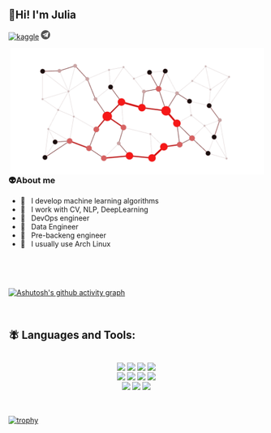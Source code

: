 ## 👻Hi! I'm Julia
<a href='https://www.kaggle.com/rahuljha98/'><img alt="kaggle" src="https://raw.githubusercontent.com/rahul-jha98/rahul-jha98/561d474902b59c7429ec22bb73e225696c27b202/assets/kaggle.svg" height='18px'/></a>
<a href="https://t.me/Halehpum"><img alt="Telegram" src="https://github.com/Hallexz/Hallexz/blob/main/assets/teleg.svg" height="18px"/></a>


<img align="right" alt="GIF" src="https://github.com/Hallexz/Hallexz/blob/main/assets/intro.gif" width="500px"/>
<br/>


### 👽About me
- 🤖 &nbsp; I develop machine learning algorithms
- 🐹 &nbsp; I work with CV, NLP, DeepLearning
- 🐙 &nbsp; DevOps engineer
- 🐌 &nbsp; Data Engineer
- 🐞 &nbsp; Pre-backeng engineer
- 🐛 &nbsp; I usually use Arch Linux
<br/>
<br/>
<br/>

[![Ashutosh's github activity graph](https://github-readme-activity-graph.vercel.app/graph?username=Hallexz&theme=vue)](https://github.com/ashutosh00710/github-readme-activity-graph)

<br/>

## 🪰 Languages and Tools:
<br/>
<div align="center">
<img src="https://img.shields.io/badge/bash%20-%234EAA25.svg?&style=for-the-badge&logo=gnu-bash&logoColor=white"/>
<img src="https://img.shields.io/badge/tensorflow%20-%23FF6F00.svg?&style=for-the-badge&logo=tensorflow&logoColor=white"/>
<img src="https://img.shields.io/badge/keras%20-%23D00000.svg?&style=for-the-badge&logo=keras&logoColor=white"/>
<img src="https://img.shields.io/badge/pytorch%20-%23EE4C2C.svg?&style=for-the-badge&logo=pytorch&logoColor=white"/>
</div>
<div align="center">
<img src="https://img.shields.io/badge/scikit_learn%20-%23F7931E.svg?&style=for-the-badge&logo=scikit-learn&logoColor=white"/>
<img src="https://img.shields.io/badge/pandas%20-%23150458.svg?&style=for-the-badge&logo=pandas&logoColor=white"/>
<img src="https://img.shields.io/badge/java%20-%23007396.svg?&style=for-the-badge&logo=java&logoColor=white"/>
<img src="https://img.shields.io/badge/python%20-%233776AB.svg?&style=for-the-badge&logo=python&logoColor=white"/>
</div>
<div align="center">
<img src="https://img.shields.io/badge/c++%20-%2300599C.svg?&style=for-the-badge&logo=c%2B%2B&logoColor=white"/>
<img src="https://img.shields.io/badge/docker%20-%232496ED.svg?&style=for-the-badge&logo=docker&logoColor=white"/>
<img src="https://img.shields.io/badge/postgres%20-%23336791.svg?&style=for-the-badge&logo=postgresql&logoColor=white"/>
</div>
<br/>
<br/>

[![trophy](https://github-profile-trophy.vercel.app/?username=Hallexz)](https://github.com/ryo-ma/github-profile-trophy)
